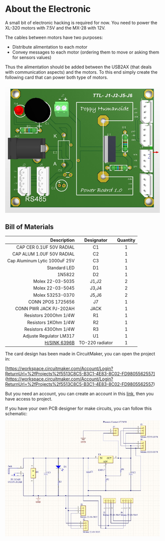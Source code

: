 # About the Electronic

A small bit of electronic hacking is required for now. You need to power the XL-320 motors with 7.5V and the MX-28 with 12V.

The cables between motors have two purposes:

* Distribute alimentation to each motor
* Convey messages to each motor (ordering them to move or asking them for sensors values)

Thus the alimentation should be added between the USB2AX (that deals with communication aspects) and the motors.
To this end simply create the following card that can power both type of motors.

![elec1](img/electronic/elec1.jpg)

## Bill of Materials

| Description                   | Designator | Quantity |
| -----------------------------:|:----------:|:--------:|
| CAP CER 0.1UF 50V RADIAL      |    C1      |     1    |          
| CAP ALUM 1.0UF 50V RADIAL     |    C2      |     1    |
| Cap Aluminum Lytic 1000uF 25V |    C3      |     1    |
| Standard LED                  |    D1      |     1    |
| 1N5822                        |    D2      |     1    |
| Molex 22-03-5035              |   J1,J2    |     2    |
| Molex 22-03-5045              |   J3,J4    |     2    |
| Molex 53253-0370              |   J5,J6    |     2    | 
| CONN 2POS 1725656             |    J7      |     1    |
| CONN PWR JACK  PJ-202AH       |   JACK     |     1    |
| Resistors 200Ohm 1/4W         |    R1      |     1    |
| Resistors 1KOhm 1/4W          |    R2      |     1    |
| Resistors 430Ohm  1/4W        |    R3      |     1    |
| Adjuste Regulator LM317       |    U1      |     1    |
| [H/SINK 6396B](http://www.anglia-live.com/products/kw/6396b/506695001_h-sink-to220-to218-25mm-56c-w)| TO-220 radiator |   1  |
The card design has been made in CircuitMaker, you can open the project in:

[https://workspace.circuitmaker.com/Account/Login?ReturnUrl=%2fProjects%2f5513C8C5-B3C1-4E83-8C02-FD9805562557] (https://workspace.circuitmaker.com/Account/Login?ReturnUrl=%2fProjects%2f5513C8C5-B3C1-4E83-8C02-FD9805562557)

But you need an account, you can create an account in this [link](http://www.circuitmaker.com/thank-you/#download), then you have access to project.

If you have your own PCB designer for make circuits, you can follow this schematic:

![schematic](img/electronic/schematic.jpg)






